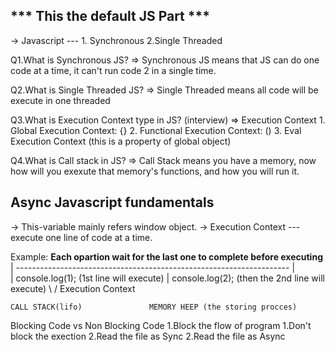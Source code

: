*** This the default JS Part ***    
--------------------------------
-> Javascript --- 1. Synchronous 2.Single Threaded

Q1.What is Synchronous JS?
    => Synchronous JS means that JS can do one code at a time, it can't run code 2 in a single time.

Q2.What is Single Threaded JS?
    => Single Threaded means all code will be execute in one threaded

Q3.What is Execution Context type in JS? (interview)
=> Execution Context 
    1. Global Execution Context: {}
    2. Functional Execution Context: ()
    3. Eval Execution Context <!-- for Mongooes --> (this is a property of global object)

Q4.What is Call stack in JS?
=> Call Stack means you have a memory, now how will you exexute that memory's functions, and how you will run it. 



**Async Javascript fundamentals**
----------------------------------

-> This-variable mainly refers window object.
-> Execution Context --- execute one line of code at a time.

Example:                 **Each opartion wait for the last one to complete before executing**
        |               --------------------------------------------------------------------
        |               
        |  console.log(1); (1st line will execute)
        |  console.log(2); (then the 2nd line will execute)
       \ /
    Execution Context
    
    CALL STACK(lifo)               MEMORY HEEP (the storing procces)



Blocking Code                        vs                 Non Blocking Code 
    1.Block the flow of program                           1.Don't block the exection
    2.Read the file as Sync                               2.Read the file as Async
